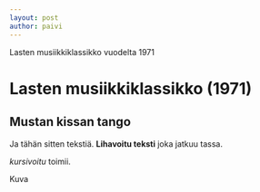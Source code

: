 ```yaml
---
layout: post
author: paivi
---
```


Lasten musiikkiklassikko vuodelta 1971

# Lasten musiikkiklassikko (1971)

## Mustan kissan tango


Ja tähän sitten tekstiä. **Lihavoitu teksti** joka jatkuu tassa.

*kursivoitu* toimii.

Kuva
